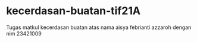 # kecerdasan-buatan-tif21A
Tugas matkul kecerdasan buatan atas nama aisya febrianti azzaroh dengan nim 23421009
